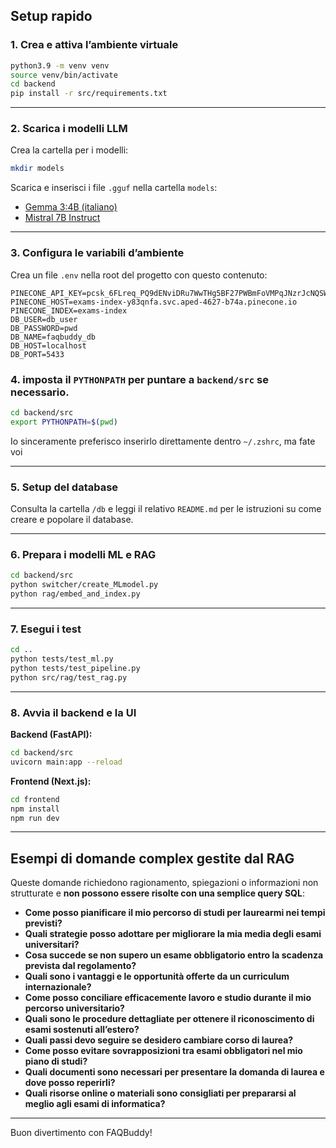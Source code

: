 ## Setup rapido

### 1. Crea e attiva l’ambiente virtuale

```sh
python3.9 -m venv venv
source venv/bin/activate
cd backend
pip install -r src/requirements.txt
```

---

### 2. Scarica i modelli LLM

Crea la cartella per i modelli:

```sh
mkdir models
```

Scarica e inserisci i file `.gguf` nella cartella `models`:

- [Gemma 3:4B (italiano)](https://huggingface.co/unsloth/gemma-3-4b-it-GGUF?show_file_info=gemma-3-4b-it-Q4_1.gguf)
- [Mistral 7B Instruct](https://huggingface.co/TheBloke/Mistral-7B-Instruct-v0.2-GGUF?show_file_info=mistral-7b-instruct-v0.2.Q4_K_M.gguf)

---

### 3. Configura le variabili d’ambiente

Crea un file `.env` nella root del progetto con questo contenuto:

```env
PINECONE_API_KEY=pcsk_6FLreq_PQ9dENviDRu7WwTHg5BF27PWBmFoVMPqJNzrJcNQSWywSns973idr5vqgTixqF2
PINECONE_HOST=exams-index-y83qnfa.svc.aped-4627-b74a.pinecone.io
PINECONE_INDEX=exams-index
DB_USER=db_user
DB_PASSWORD=pwd
DB_NAME=faqbuddy_db
DB_HOST=localhost
DB_PORT=5433
```

### 4. imposta il `PYTHONPATH` per puntare a `backend/src` se necessario.
```sh
cd backend/src
export PYTHONPATH=$(pwd)
```
Io sinceramente preferisco inserirlo direttamente dentro `~/.zshrc`, ma fate voi

---

### 5. Setup del database

Consulta la cartella `/db` e leggi il relativo `README.md` per le istruzioni su come creare e popolare il database.

---

### 6. Prepara i modelli ML e RAG

```sh
cd backend/src
python switcher/create_MLmodel.py
python rag/embed_and_index.py
```

---

### 7. Esegui i test

```sh
cd ..
python tests/test_ml.py
python tests/test_pipeline.py
python src/rag/test_rag.py
```

---

### 8. Avvia il backend e la UI

**Backend (FastAPI):**
```sh
cd backend/src
uvicorn main:app --reload
```

**Frontend (Next.js):**
```sh
cd frontend
npm install
npm run dev
```

---

## Esempi di domande complex gestite dal RAG

Queste domande richiedono ragionamento, spiegazioni o informazioni non strutturate e **non possono essere risolte con una semplice query SQL**:

- **Come posso pianificare il mio percorso di studi per laurearmi nei tempi previsti?**
- **Quali strategie posso adottare per migliorare la mia media degli esami universitari?**
- **Cosa succede se non supero un esame obbligatorio entro la scadenza prevista dal regolamento?**
- **Quali sono i vantaggi e le opportunità offerte da un curriculum internazionale?**
- **Come posso conciliare efficacemente lavoro e studio durante il mio percorso universitario?**
- **Quali sono le procedure dettagliate per ottenere il riconoscimento di esami sostenuti all’estero?**
- **Quali passi devo seguire se desidero cambiare corso di laurea?**
- **Come posso evitare sovrapposizioni tra esami obbligatori nel mio piano di studi?**
- **Quali documenti sono necessari per presentare la domanda di laurea e dove posso reperirli?**
- **Quali risorse online o materiali sono consigliati per prepararsi al meglio agli esami di informatica?**

---

Buon divertimento con FAQBuddy!
